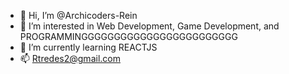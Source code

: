 - 👋 Hi, I’m @Archicoders-Rein
- 👀 I’m interested in Web Development, Game Development, and PROGRAMMINGGGGGGGGGGGGGGGGGGGGGGGG
- 🌱 I’m currently learning REACTJS
- 📫 Rtredes2@gmail.com

<!---
Archicoders-Rein/Archicoders-Rein is a ✨ special ✨ repository because its `README.md` (this file) appears on your GitHub profile.
You can click the Preview link to take a look at your changes.
--->
